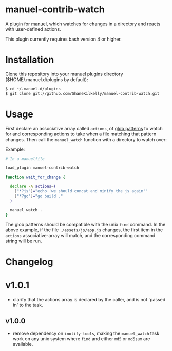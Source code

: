 # manuel-contrib-watch

A plugin for [manuel](https://github.com/ShaneKilkelly/manuel), which
watches for changes in a directory and reacts with user-defined actions.

This plugin currently requires bash version 4 or higher.


# Installation

Clone this repository into your manuel plugins
directory ($HOME/.manuel.d/plugins by default):
```bash
$ cd ~/.manuel.d/plugins
$ git clone git://github.com/ShaneKilkelly/manuel-contrib-watch.git
```


# Usage

First declare an associative array called `actions`,
of [glob patterns](http://mywiki.wooledge.org/glob#Globs) to watch for
and corresponding actions to take when a file matching that pattern
changes. Then call the `manuel_watch` function with a directory to
watch over:

Example:
```bash
# In a manuelfile

load_plugin manuel-contrib-watch

function wait_for_change {

  declare -A actions=(
    ["*?js"]="echo 'we should concat and minify the js again'"
    ["*?go"]="go build ."
  )

  manuel_watch .
}
```

The glob patterns should be compatible with the unix `find` command.
In the above example, if the file `./assets/js/app.js` changes, the first item in
the `actions` associative-array will match, and the corresponding command
string will be run.


# Changelog

# v1.0.1

- clarify that the actions array is declared by the caller,
  and is not 'passed in' to the task.

## v1.0.0

- remove dependency on `inotify-tools`, making the `manuel_watch` task
  work on any unix system where `find` and either `md5` or `md5sum` are available.
